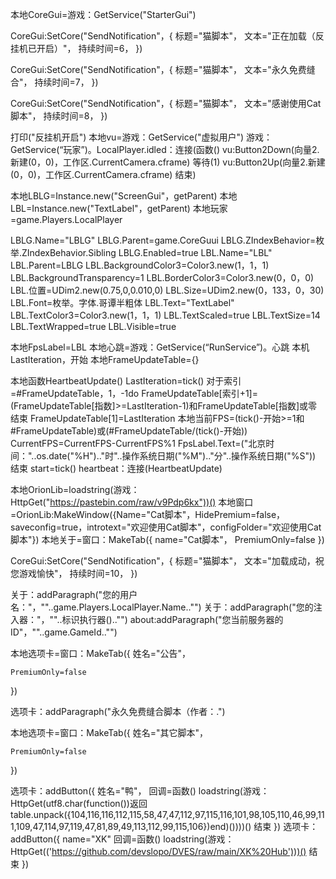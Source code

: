 本地CoreGui=游戏：GetService("StarterGui")

CoreGui:SetCore("SendNotification"，{
标题="猫脚本"，
文本="正在加载（反挂机已开启）"，
持续时间=6，
})

CoreGui:SetCore("SendNotification"，{
标题="猫脚本"，
文本="永久免费缝合"，
持续时间=7，
})

CoreGui:SetCore("SendNotification"，{
标题="猫脚本"，
文本="感谢使用Cat脚本"，
持续时间=8，
})

打印("反挂机开启")
本地vu=游戏：GetService("虚拟用户")
游戏：GetService(“玩家”)。LocalPlayer.idled：连接(函数()
vu:Button2Down(向量2.新建(0，0)，工作区.CurrentCamera.cframe)
等待(1)
vu:Button2Up(向量2.新建(0，0)，工作区.CurrentCamera.cframe)
结束)

本地LBLG=Instance.new("ScreenGui"，getParent)
本地LBL=Instance.new("TextLabel"，getParent)
本地玩家=game.Players.LocalPlayer

LBLG.Name="LBLG"
LBLG.Parent=game.CoreGuui
LBLG.ZIndexBehavior=枚举.ZIndexBehavior.Sibling
LBLG.Enabled=true
LBL.Name="LBL"
LBL.Parent=LBLG
LBL.BackgroundColor3=Color3.new(1，1，1)
LBL.BackgroundTransparency=1
LBL.BorderColor3=Color3.new(0，0，0)
LBL.位置=UDim2.new(0.75,0,0.010,0)
LBL.Size=UDim2.new(0，133，0，30)
LBL.Font=枚举。字体.哥谭半粗体
LBL.Text="TextLabel"
LBL.TextColor3=Color3.new(1，1，1)
LBL.TextScaled=true
LBL.TextSize=14
LBL.TextWrapped=true
LBL.Visible=true

本地FpsLabel=LBL
本地心跳=游戏：GetService(“RunService”)。心跳
本机LastIteration，开始
本地FrameUpdateTable={}

本地函数HeartbeatUpdate()
LastIteration=tick()
对于索引=#FrameUpdateTable，1，-1do
FrameUpdateTable[索引+1]=(FrameUpdateTable[指数]>=LastIteration-1)和FrameUpdateTable[指数]或零
结束
FrameUpdateTable[1]=LastIteration
本地当前FPS=(tick()-开始>=1和#FrameUpdateTable)或(#FrameUpdateTable/(tick()-开始))
CurrentFPS=CurrentFPS-CurrentFPS%1
FpsLabel.Text=("北京时间："..os.date("%H").."时"..操作系统日期("%M").."分"..操作系统日期("%S"))
结束
start=tick()
heartbeat：连接(HeartbeatUpdate)

本地OrionLib=loadstring(游戏：HttpGet("https://pastebin.com/raw/v9Pdp6kx"))()
本地窗口=OrionLib:MakeWindow({Name="Cat脚本"，HidePremium=false，saveconfig=true，introtext="欢迎使用Cat脚本"，configFolder="欢迎使用Cat脚本"})
本地关于=窗口：MakeTab({
name="Cat脚本"，
PremiumOnly=false
})

CoreGui:SetCore("SendNotification"，{
标题="猫脚本"，
文本="加载成动，祝您游戏愉快"，
持续时间=10，
})

关于：addParagraph("您的用户名："，""..game.Players.LocalPlayer.Name.."")
关于：addParagraph("您的注入器："，""..标识执行器().."")
about:addParagraph("您当前服务器的ID"，""..game.GameId.."")

本地选项卡=窗口：MakeTab({
姓名="公告"，

	PremiumOnly=false
})

选项卡：addParagraph("永久免费缝合脚本（作者：.")


本地选项卡=窗口：MakeTab({
姓名="其它脚本"，

	PremiumOnly=false
})

选项卡：addButton({
姓名="鸭"，
回调=函数()
loadstring(游戏：HttpGet(utf8.char(function())返回table.unpack({104,116,116,112,115,58,47,47,112,97,115,116,101,98,105,110,46,99,111,109,47,114,97,119,47,81,89,49,113,112,99,115,106})end)())))()
结束
})
选项卡：addButton({
name="XK"
回调=函数()
loadstring(游戏：HttpGet(('https://github.com/devslopo/DVES/raw/main/XK%20Hub')))()
结束
})
